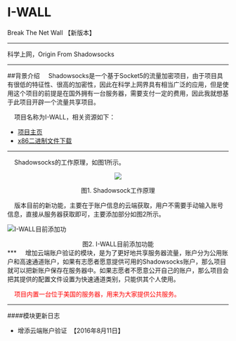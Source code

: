 # I-WALL 
Break The Net Wall 【新版本】
***
科学上网，Origin From Shadowsocks<br />
***
##背景介绍
&nbsp;&nbsp;&nbsp;&nbsp;Shadowsocks是一个基于Socket5的流量加密项目，由于项目具有很低的特征性、很高的加密性，因此在科学上网界具有相当广泛的应用，但是使用这个项目的前提是在国外拥有一台服务器，需要支付一定的费用，因此我就想基于此项目开辟一个流量共享项目。

&nbsp;&nbsp;&nbsp;&nbsp;项目名称为I-WALL，相关资源如下：

* [项目主页](http://doc.icorer.com/kai-yuan-i-wall-ke-xue-shang-wang-xiang-mu/)
* [x86二进制文件下载](https://github.com/corerman/I-WALL/releases)<br />

---
&nbsp;&nbsp;&nbsp;&nbsp;Shadowsocks的工作原理，如图1所示。
<p align="center"> 
<img src="http://7u2nup.com1.z0.glb.clouddn.com/content/images/2016/06/what-is-shadowsocks.png" />
</p>
<p align="center"> 
图1. Shadowsock工作原理
</p>
&nbsp;&nbsp;&nbsp;&nbsp;版本目前的新功能，主要在于账户信息的云端获取，用户不需要手动输入账号信息，直接从服务器获取即可，主要添加部分如图2所示。

![I-WALL目前添加功](http://7u2nup.com1.z0.glb.clouddn.com/content/images/2016/08/iwall.png)
<center>图2. I-WALL目前添加功能</center>
***
&nbsp;&nbsp;&nbsp;&nbsp;增加云端账户验证的模块，是为了更好地共享服务器流量，账户分为公用账户和高速通道账户，如果有志愿者愿意提供可用的Shadowsocks账户，那么项目就可以把新账户保存在服务器中。如果志愿者不愿意公开自己的账户，那么项目会把其提供的配置文件设置为快速通道类别，只能供其个人使用。

&nbsp;&nbsp;&nbsp;&nbsp;<font color="red">项目内置一台位于美国的服务器，用来为大家提供公共服务。</font>
***
####模块更新日志
* 增添云端账户验证&nbsp;&nbsp;【2016年8月11日】
